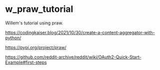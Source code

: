 # w_praw_tutorial
Willem's tutorial using praw.

https://codingkaiser.blog/2021/10/30/create-a-content-aggregator-with-python/

https://pypi.org/project/praw/

https://github.com/reddit-archive/reddit/wiki/OAuth2-Quick-Start-Example#first-steps